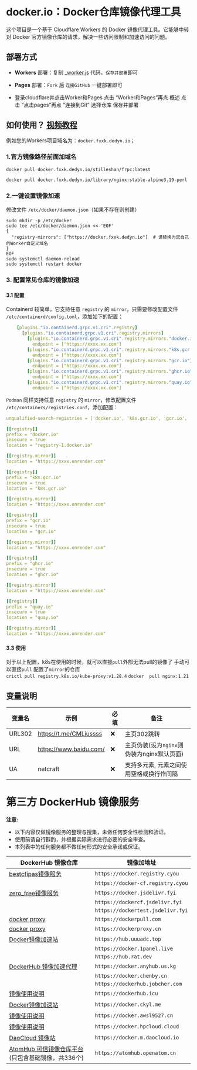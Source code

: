 
# docker.io：Docker仓库镜像代理工具

这个项目是一个基于 Cloudflare Workers 的 Docker 镜像代理工具。它能够中转对 Docker 官方镜像仓库的请求，解决一些访问限制和加速访问的问题。

## 部署方式

- **Workers** 部署：复制 [_worker.js](https://github.com/kingreatwill/docker.io/blob/main/_worker.js) 代码，`保存并部署`即可
- **Pages** 部署：`Fork` 后 `连接GitHub` 一键部署即可

- 登录cloudflare并点击Worker和Pages
点击 “Worker和Pages”再点 概述
点击 “点击pages”再点 “连接到Git”
选择仓库
保存并部署

## 如何使用？ [视频教程](https://www.youtube.com/watch?v=l2jwq9CagNQ)

例如您的Workers项目域名为：`docker.fxxk.dedyn.io`；

### 1.官方镜像路径前面加域名
```shell
docker pull docker.fxxk.dedyn.io/stilleshan/frpc:latest
```
```shell
docker pull docker.fxxk.dedyn.io/library/nginx:stable-alpine3.19-perl
```

### 2.一键设置镜像加速
修改文件 `/etc/docker/daemon.json`（如果不存在则创建）
```shell
sudo mkdir -p /etc/docker
sudo tee /etc/docker/daemon.json <<-'EOF'
{
  "registry-mirrors": ["https://docker.fxxk.dedyn.io"]  # 请替换为您自己的Worker自定义域名
}
EOF
sudo systemctl daemon-reload
sudo systemctl restart docker
```
### 3. 配置常见仓库的镜像加速
#### 3.1 配置  
Containerd 较简单，它支持任意 `registry` 的 `mirror`，只需要修改配置文件 `/etc/containerd/config.toml`，添加如下的配置：  
```yaml
    [plugins."io.containerd.grpc.v1.cri".registry]
      [plugins."io.containerd.grpc.v1.cri".registry.mirrors]
        [plugins."io.containerd.grpc.v1.cri".registry.mirrors."docker.io"]
          endpoint = ["https://xxxx.xx.com"]
        [plugins."io.containerd.grpc.v1.cri".registry.mirrors."k8s.gcr.io"]
          endpoint = ["https://xxxx.xx.com"]
        [plugins."io.containerd.grpc.v1.cri".registry.mirrors."gcr.io"]
          endpoint = ["https://xxxx.xx.com"]
        [plugins."io.containerd.grpc.v1.cri".registry.mirrors."ghcr.io"]
          endpoint = ["https://xxxx.xx.com"]
        [plugins."io.containerd.grpc.v1.cri".registry.mirrors."quay.io"]
          endpoint = ["https://xxxx.xx.com"]
```
`Podman` 同样支持任意 `registry` 的 `mirror`，修改配置文件 `/etc/containers/registries.conf`，添加配置：  
```yaml
unqualified-search-registries = ['docker.io', 'k8s.gcr.io', 'gcr.io', 'ghcr.io', 'quay.io']

[[registry]]
prefix = "docker.io"
insecure = true
location = "registry-1.docker.io"

[[registry.mirror]]
location = "https://xxxx.onrender.com"

[[registry]]
prefix = "k8s.gcr.io"
insecure = true
location = "k8s.gcr.io"

[[registry.mirror]]
location = "https://xxxx.onrender.com"

[[registry]]
prefix = "gcr.io"
insecure = true
location = "gcr.io"

[[registry.mirror]]
location = "https://xxxx.onrender.com"

[[registry]]
prefix = "ghcr.io"
insecure = true
location = "ghcr.io"

[[registry.mirror]]
location = "https://xxxx.onrender.com"

[[registry]]
prefix = "quay.io"
insecure = true
location = "quay.io"

[[registry.mirror]]
location = "https://xxxx.onrender.com"

```

#### 3.3 使用
对于以上配置，k8s在使用的时候，就可以直接`pull`外部无法pull的镜像了 
 手动可以直接`pull` 配置了`mirror`的仓库  
 `crictl pull registry.k8s.io/kube-proxy:v1.28.4`
 `docker  pull nginx:1.21`






## 变量说明
| 变量名 | 示例 | 必填 | 备注 | 
|--|--|--|--|
| URL302 | https://t.me/CMLiussss |❌| 主页302跳转 |
| URL | https://www.baidu.com/ |❌| 主页伪装(设为`nginx`则伪装为nginx默认页面) |
| UA | netcraft |❌| 支持多元素, 元素之间使用空格或换行作间隔 |




# 第三方 DockerHub 镜像服务

**注意:**
- 以下内容仅做镜像服务的整理与搜集，未做任何安全性检测和验证。
- 使用前请自行斟酌，并根据实际需求进行必要的安全审查。
- 本列表中的任何服务都不做任何形式的安全承诺或保证。

| DockerHub 镜像仓库 | 镜像加地址 |
| ------------------ | ----------- |
| [bestcfipas镜像服务](https://t.me/bestcfipas/1900) | `https://docker.registry.cyou` |
|  | `https://docker-cf.registry.cyou` |
| [zero_free镜像服务](https://t.me/zero_free/80) | `https://docker.jsdelivr.fyi` |
|  | `https://dockercf.jsdelivr.fyi` |
|  | `https://dockertest.jsdelivr.fyi` |
| [docker proxy](https://dockerpull.com/) | `https://dockerpull.com` |
| [docker proxy](https://dockerproxy.cn/) | `https://dockerproxy.cn` |
| [Docker镜像加速站](https://hub.uuuadc.top/) | `https://hub.uuuadc.top` |
|  | `https://docker.1panel.live` |
|  | `https://hub.rat.dev` |
| [DockerHub 镜像加速代理](https://docker.anyhub.us.kg/) | `https://docker.anyhub.us.kg` |
|  | `https://docker.chenby.cn` |
|  | `https://dockerhub.jobcher.com` |
| [镜像使用说明](https://dockerhub.icu/) | `https://dockerhub.icu` |
| [Docker镜像加速站](https://docker.ckyl.me/) | `https://docker.ckyl.me` |
| [镜像使用说明](https://docker.awsl9527.cn/) | `https://docker.awsl9527.cn` |
| [镜像使用说明](https://docker.hpcloud.cloud/) | `https://docker.hpcloud.cloud` |
| [DaoCloud 镜像站](https://github.com/DaoCloud/public-image-mirror) | `https://docker.m.daocloud.io` |
| [AtomHub 可信镜像仓库平台](https://atomhub.openatom.cn/) (只包含基础镜像，共336个) | `https://atomhub.openatom.cn` |

